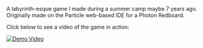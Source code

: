 A labyrinth-esque game I made during a summer camp maybe 7 years ago. Originally made on the Particle web-based IDE for a Photon Redboard.

Click below to see a video of the game in action:

[![Demo Video](http://img.youtube.com/vi/2ruakzaz_Jg/0.jpg)](http://www.youtube.com/watch?v=2ruakzaz_Jg)
